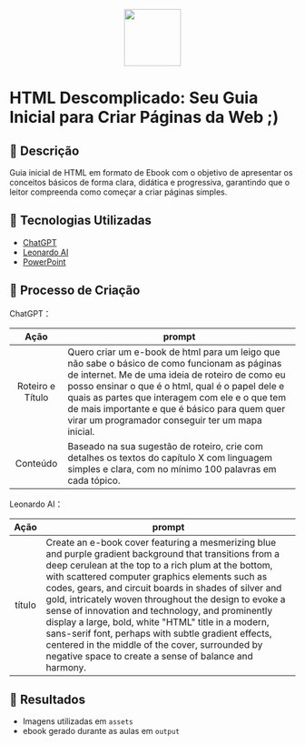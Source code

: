 <p align="center">
    <img width="100" src=".github/assets/capa.png">
</p>


# HTML Descomplicado: Seu Guia Inicial para Criar Páginas da Web ;)

## 📒 Descrição
Guia inicial de HTML em formato de Ebook com o objetivo de apresentar os conceitos básicos de forma clara, didática e progressiva, garantindo que o leitor compreenda como começar a criar páginas simples.

## 🤖 Tecnologias Utilizadas
- [ChatGPT](https://chat.openai.com/) 
- [Leonardo AI](https://www.leonardo.ai/)
- [PowerPoint](https://www.microsoft.com/en/microsoft-365/powerpoint)

## 🧐 Processo de Criação

ChatGPT：

|   Ação   | prompt                                                                                                                                                                                                                                                                         |
| :------: | ------------------------------------------------------------------------------------------------------------------------------------------------------------------------------------------------------------------------------------------------------------------------------ |
|  Roteiro e Título  | Quero criar um e-book de html para um leigo que não sabe o básico de como funcionam as páginas de internet. Me de uma ideia de roteiro de como eu posso ensinar o que é o html, qual é o papel dele e quais as partes que interagem com ele e o que tem de mais importante e que é básico para quem quer virar um programador conseguir ter um mapa inicial. 
|  Conteúdo  | Baseado na sua sugestão de roteiro, crie com detalhes os textos do capítulo X com linguagem simples e clara, com no mínimo 100 palavras em cada tópico.

Leonardo AI：

|  Ação  | prompt                                                                                 |
| :----: | -------------------------------------------------------------------------------------- |
| título | Create an e-book cover featuring a mesmerizing blue and purple gradient background that transitions from a deep cerulean at the top to a rich plum at the bottom, with scattered computer graphics elements such as codes, gears, and circuit boards in shades of silver and gold, intricately woven throughout the design to evoke a sense of innovation and technology, and prominently display a large, bold, white "HTML" title in a modern, sans-serif font, perhaps with subtle gradient effects, centered in the middle of the cover, surrounded by negative space to create a sense of balance and harmony. |

## 🚀 Resultados
- Imagens utilizadas em `assets`
- ebook gerado durante as aulas em `output`


